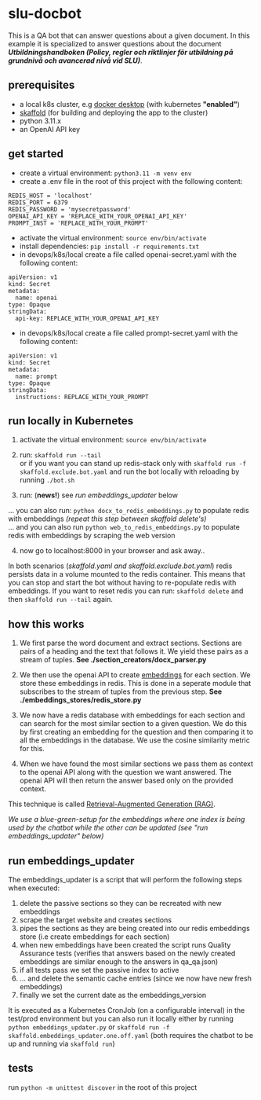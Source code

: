 # slu-docbot

This is a QA bot that can answer questions about a given document. In this example it is specialized to answer questions about the document ***Utbildningshandboken (Policy, regler och riktlinjer för utbildning på grundnivå och avancerad nivå vid SLU)***.

## prerequisites
- a local k8s cluster, e.g [docker desktop](https://www.docker.com/products/docker-desktop/) (with kubernetes **"enabled"**)  
- [skaffold](https://skaffold.dev/) (for building and deploying the app to the cluster)
- python 3.11.x
- an OpenAI API key 

## get started
- create a virtual environment: `python3.11 -m venv env`   
- create a .env file in the root of this project with the following content:
```
REDIS_HOST = 'localhost'
REDIS_PORT = 6379
REDIS_PASSWORD = 'mysecretpassword'
OPENAI_API_KEY = 'REPLACE_WITH_YOUR_OPENAI_API_KEY'
PROMPT_INST = 'REPLACE_WITH_YOUR_PROMPT'
```  
- activate the virtual environment: `source env/bin/activate`   
- install dependencies: `pip install -r requirements.txt`  
- in devops/k8s/local create a file called openai-secret.yaml with the following content:  
```
apiVersion: v1
kind: Secret
metadata:
  name: openai
type: Opaque
stringData:
  api-key: REPLACE_WITH_YOUR_OPENAI_API_KEY
```  

- in devops/k8s/local create a file called prompt-secret.yaml with the following content:  
```
apiVersion: v1
kind: Secret
metadata:
  name: prompt
type: Opaque
stringData:
  instructions: REPLACE_WITH_YOUR_PROMPT

```  


## run locally in Kubernetes
1. activate the virtual environment: `source env/bin/activate`
2. run: `skaffold run --tail`  
  or if you want you can stand up redis-stack only with `skaffold run -f skaffold.exclude.bot.yaml` and run the bot locally with reloading by running `./bot.sh`

3. run: (**news!**) see *run embeddings_updater* below 

... you can also run: `python docx_to_redis_embeddings.py` to populate redis with embeddings *(repeat this step between skaffold delete's)*  
... and you can also run `python web_to_redis_embeddings.py` to populate redis with embeddings by scraping the web version     

4. now go to localhost:8000 in your browser and ask away..

In both scenarios (*skaffold.yaml and skaffold.exclude.bot.yaml*) redis persists data in a volume mounted to the redis container. This means that you can stop and start the bot without having to re-populate redis with embeddings.
If you want to reset redis you can run: `skaffold delete` and then `skaffold run --tail` again.  


## how this works
1) We first parse the word document and extract sections. Sections are pairs of a heading and the text that follows it. We yield these pairs as a stream of tuples. **See ./section_creators/docx_parser.py**

2) We then use the openai API to create [embeddings](https://www.pinecone.io/learn/vector-embeddings/) for each section. We store these embeddings in redis. This is done in a seperate module that subscribes to the stream of tuples from the previous step. **See ./embeddings_stores/redis_store.py**  

3) We now have a redis database with embeddings for each section and can search for the most similar section to a given question.
We do this by first creating an embedding for the question and then comparing it to all the embeddings in the database. We use the cosine similarity metric for this.

4) When we have found the most similar sections we pass them as context to the openai API along with the question we want answered. The openai API will then return the answer based only on the provided context.  
  
This technique is called [Retrieval-Augmented Generation (RAG)](https://arxiv.org/abs/2005.11401). 

*We use a blue-green-setup for the embeddings where one index is being used by the chatbot while the other can be updated (see "run embeddings_updater" below)*


## run embeddings_updater
The embeddings_updater is a script that will perform the following steps when executed:

1. delete the passive sections so they can be recreated with new embeddings 
2. scrape the target website and creates sections 
3. pipes the sections as they are being created into our redis embeddings store (i.e create embeddings for each section)
4. when new embeddings have been created the script runs Quality Assurance tests (verifies that answers based on the newly created embeddings are similar enough to the answers in qa_qa.json)   
5. if all tests pass we set the passive index to active 
6. ... and delete the semantic cache entries (since we now have new fresh embeddings)
7. finally we set the current date as the embeddings_version 

It is executed as a Kubernetes CronJob (on a configurable interval) in the test/prod environment but you can also run it locally either by running `python embeddings_updater.py` or `skaffold run -f skaffold.embeddings_updater.one.off.yaml` (both requires the chatbot to be up and running via `skaffold run`)

## tests
run ```python -m unittest discover``` in the root of this project
